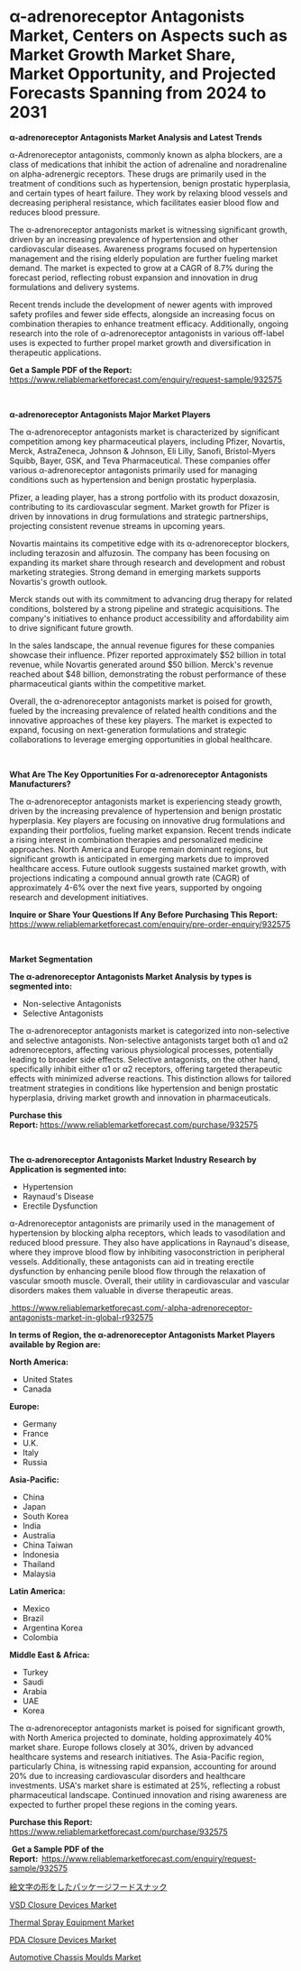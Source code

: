 <p><h1>α-adrenoreceptor Antagonists Market, Centers on Aspects such as Market Growth Market Share, Market Opportunity, and Projected Forecasts Spanning from 2024 to 2031</h1></p><p><strong>α-adrenoreceptor Antagonists Market Analysis and Latest Trends</strong></p>
<p><p>α-Adrenoreceptor antagonists, commonly known as alpha blockers, are a class of medications that inhibit the action of adrenaline and noradrenaline on alpha-adrenergic receptors. These drugs are primarily used in the treatment of conditions such as hypertension, benign prostatic hyperplasia, and certain types of heart failure. They work by relaxing blood vessels and decreasing peripheral resistance, which facilitates easier blood flow and reduces blood pressure.</p><p>The α-adrenoreceptor antagonists market is witnessing significant growth, driven by an increasing prevalence of hypertension and other cardiovascular diseases. Awareness programs focused on hypertension management and the rising elderly population are further fueling market demand. The market is expected to grow at a CAGR of 8.7% during the forecast period, reflecting robust expansion and innovation in drug formulations and delivery systems.</p><p>Recent trends include the development of newer agents with improved safety profiles and fewer side effects, alongside an increasing focus on combination therapies to enhance treatment efficacy. Additionally, ongoing research into the role of α-adrenoreceptor antagonists in various off-label uses is expected to further propel market growth and diversification in therapeutic applications.</p></p>
<p><strong>Get a Sample PDF of the Report:&nbsp;</strong> <a href="https://www.reliablemarketforecast.com/enquiry/request-sample/932575">https://www.reliablemarketforecast.com/enquiry/request-sample/932575</a></p>
<p>&nbsp;</p>
<p><strong>α-adrenoreceptor Antagonists Major Market Players</strong></p>
<p><p>The α-adrenoreceptor antagonists market is characterized by significant competition among key pharmaceutical players, including Pfizer, Novartis, Merck, AstraZeneca, Johnson & Johnson, Eli Lilly, Sanofi, Bristol-Myers Squibb, Bayer, GSK, and Teva Pharmaceutical. These companies offer various α-adrenoreceptor antagonists primarily used for managing conditions such as hypertension and benign prostatic hyperplasia.</p><p>Pfizer, a leading player, has a strong portfolio with its product doxazosin, contributing to its cardiovascular segment. Market growth for Pfizer is driven by innovations in drug formulations and strategic partnerships, projecting consistent revenue streams in upcoming years.</p><p>Novartis maintains its competitive edge with its α-adrenoreceptor blockers, including terazosin and alfuzosin. The company has been focusing on expanding its market share through research and development and robust marketing strategies. Strong demand in emerging markets supports Novartis's growth outlook.</p><p>Merck stands out with its commitment to advancing drug therapy for related conditions, bolstered by a strong pipeline and strategic acquisitions. The company's initiatives to enhance product accessibility and affordability aim to drive significant future growth.</p><p>In the sales landscape, the annual revenue figures for these companies showcase their influence. Pfizer reported approximately $52 billion in total revenue, while Novartis generated around $50 billion. Merck's revenue reached about $48 billion, demonstrating the robust performance of these pharmaceutical giants within the competitive market.</p><p>Overall, the α-adrenoreceptor antagonists market is poised for growth, fueled by the increasing prevalence of related health conditions and the innovative approaches of these key players. The market is expected to expand, focusing on next-generation formulations and strategic collaborations to leverage emerging opportunities in global healthcare.</p></p>
<p>&nbsp;</p>
<p><strong>What Are The Key Opportunities For α-adrenoreceptor Antagonists Manufacturers?</strong></p>
<p><p>The α-adrenoreceptor antagonists market is experiencing steady growth, driven by the increasing prevalence of hypertension and benign prostatic hyperplasia. Key players are focusing on innovative drug formulations and expanding their portfolios, fueling market expansion. Recent trends indicate a rising interest in combination therapies and personalized medicine approaches. North America and Europe remain dominant regions, but significant growth is anticipated in emerging markets due to improved healthcare access. Future outlook suggests sustained market growth, with projections indicating a compound annual growth rate (CAGR) of approximately 4-6% over the next five years, supported by ongoing research and development initiatives.</p></p>
<p><strong>Inquire or Share Your Questions If Any Before Purchasing This Report:</strong> <a href="https://www.reliablemarketforecast.com/enquiry/pre-order-enquiry/932575">https://www.reliablemarketforecast.com/enquiry/pre-order-enquiry/932575</a></p>
<p>&nbsp;</p>
<p><strong>Market Segmentation</strong></p>
<p><strong>The α-adrenoreceptor Antagonists Market Analysis by types is segmented into:</strong></p>
<p><ul><li>Non-selective Antagonists</li><li>Selective Antagonists</li></ul></p>
<p><p>The α-adrenoreceptor antagonists market is categorized into non-selective and selective antagonists. Non-selective antagonists target both α1 and α2 adrenoreceptors, affecting various physiological processes, potentially leading to broader side effects. Selective antagonists, on the other hand, specifically inhibit either α1 or α2 receptors, offering targeted therapeutic effects with minimized adverse reactions. This distinction allows for tailored treatment strategies in conditions like hypertension and benign prostatic hyperplasia, driving market growth and innovation in pharmaceuticals.</p></p>
<p><strong>Purchase this Report:&nbsp;</strong><a href="https://www.reliablemarketforecast.com/purchase/932575">https://www.reliablemarketforecast.com/purchase/932575</a></p>
<p>&nbsp;</p>
<p><strong>The α-adrenoreceptor Antagonists Market Industry Research by Application is segmented into:</strong></p>
<p><ul><li>Hypertension</li><li>Raynaud's Disease</li><li>Erectile Dysfunction</li></ul></p>
<p><p>α-Adrenoreceptor antagonists are primarily used in the management of hypertension by blocking alpha receptors, which leads to vasodilation and reduced blood pressure. They also have applications in Raynaud's disease, where they improve blood flow by inhibiting vasoconstriction in peripheral vessels. Additionally, these antagonists can aid in treating erectile dysfunction by enhancing penile blood flow through the relaxation of vascular smooth muscle. Overall, their utility in cardiovascular and vascular disorders makes them valuable in diverse therapeutic areas.</p></p>
<p><a href="https://www.reliablemarketforecast.com/-alpha-adrenoreceptor-antagonists-market-in-global-r932575">&nbsp;https://www.reliablemarketforecast.com/-alpha-adrenoreceptor-antagonists-market-in-global-r932575</a></p>
<p><strong>In terms of Region, the α-adrenoreceptor Antagonists Market Players available by Region are:</strong></p>
<p>
    <p> <strong> North America: </strong>
        <ul>
            <li>United States</li>
            <li>Canada</li>
        </ul>
        </p> 
    <p> <strong> Europe: </strong>
        <ul>
            <li>Germany</li>
            <li>France</li>
            <li>U.K.</li>
            <li>Italy</li>
            <li>Russia</li>
        </ul>
        </p> 
    <p> <strong> Asia-Pacific: </strong>
        <ul>
            <li>China</li>
            <li>Japan</li>
            <li>South Korea</li>
            <li>India</li>
            <li>Australia</li>
            <li>China Taiwan</li>
            <li>Indonesia</li>
            <li>Thailand</li>
            <li>Malaysia</li>
        </ul>
        </p> 
    <p> <strong> Latin America: </strong>
        <ul>
            <li>Mexico</li>
            <li>Brazil</li>
            <li>Argentina Korea</li>
            <li>Colombia</li>
        </ul>
        </p> 
    <p> <strong> Middle East & Africa: </strong>
        <ul>
            <li>Turkey</li>
            <li>Saudi</li>
            <li>Arabia</li>
            <li>UAE</li>
            <li>Korea</li>
        </ul>
    </p>
    </p>
<p><p>The α-adrenoreceptor antagonists market is poised for significant growth, with North America projected to dominate, holding approximately 40% market share. Europe follows closely at 30%, driven by advanced healthcare systems and research initiatives. The Asia-Pacific region, particularly China, is witnessing rapid expansion, accounting for around 20% due to increasing cardiovascular disorders and healthcare investments. USA's market share is estimated at 25%, reflecting a robust pharmaceutical landscape. Continued innovation and rising awareness are expected to further propel these regions in the coming years.</p></p>
<p><strong>Purchase this Report: </strong><a href="https://www.reliablemarketforecast.com/purchase/932575">https://www.reliablemarketforecast.com/purchase/932575</a></p>
<p>&nbsp;<strong>Get a Sample PDF of the Report:&nbsp;&nbsp;</strong><a href="https://www.reliablemarketforecast.com/enquiry/request-sample/932575">https://www.reliablemarketforecast.com/enquiry/request-sample/932575</a></p>
<p><strong></strong></p>
<p><p><a href="https://medium.com/@qarpaiop35/emoji-shaped-packaged-food-snacks-market-%E3%81%AF-%E3%82%B3%E3%82%B9%E3%83%88%E7%AE%A1%E7%90%86%E3%81%A8%E5%8A%B9%E7%8E%87%E5%90%91%E4%B8%8A%E3%82%92%E5%84%AA%E5%85%88%E3%81%97%E3%81%BE%E3%81%99-%E3%81%95%E3%82%89%E3%81%AB-%E5%A0%B1%E5%91%8A%E6%9B%B8%E3%81%AF%E5%B8%82%E5%A0%B4%E3%81%AE%E9%9C%80%E8%A6%81%E9%9D%A2%E3%81%A8%E4%BE%9B%E7%B5%A6%E9%9D%A2%E3%81%AE%E4%B8%A1%E6%96%B9%E3%82%92%E3%82%AB%E3%83%90%E3%83%BC%E3%81%97%E3%81%A6%E3%81%84%E3%81%BE%E3%81%99-emoji-1a492a38eff8">絵文字の形をしたパッケージフードスナック</a></p><p><a href="https://www.linkedin.com/pulse/vsd-closure-devices-market-size-share-trends-analysis-lph3c?trackingId=zCe%2Fi2UzQoOj0xzQ3Qv4dg%3D%3D">VSD Closure Devices Market</a></p><p><a href="https://medium.com/@jane.burgess8767574/exploring-thermal-spray-equipment-market-dynamics-global-trends-and-future-growth-prospects-4df25d79b6d3">Thermal Spray Equipment Market</a></p><p><a href="https://www.linkedin.com/pulse/pda-closure-devices-market-insights-product-type-application-f5zac?trackingId=v47UuxI2TPyhwsBYOjVdbw%3D%3D">PDA Closure Devices Market</a></p><p><a href="https://issuu.com/reportprime-2/docs/automotive-chassis-moulds-market-si_0d512782c3e043">Automotive Chassis Moulds Market</a></p></p>